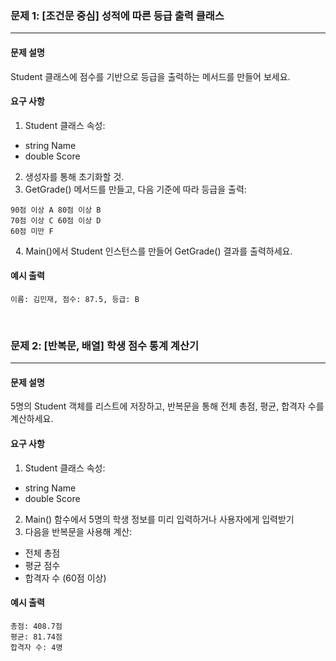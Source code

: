 ### 문제 1: [조건문 중심] 성적에 따른 등급 출력 클래스
---
#### 문제 설명
Student 클래스에 점수를 기반으로 등급을 출력하는 메서드를 만들어 보세요.
&nbsp; 
&nbsp; 
#### 요구 사항
1. Student 클래스 속성:
  - string Name
  - double Score
&nbsp;     
2. 생성자를 통해 초기화할 것.
&nbsp; 
3. GetGrade() 메서드를 만들고, 다음 기준에 따라 등급을 출력:
```
90점 이상 A 80점 이상 B
70점 이상 C 60점 이상 D
60점 미만 F
```
&nbsp; 
4. Main()에서 Student 인스턴스를 만들어 GetGrade() 결과를 출력하세요.
&nbsp; 
&nbsp; 
#### 예시 출력
```
이름: 김민재, 점수: 87.5, 등급: B
```
&nbsp; 
&nbsp; 
&nbsp; 
### 문제 2: [반복문, 배열] 학생 점수 통계 계산기
---
#### 문제 설명
5명의 Student 객체를 리스트에 저장하고, 반복문을 통해 전체 총점, 평균, 합격자 수를 계산하세요.
&nbsp; 
#### 요구 사항
1. Student 클래스 속성:
  - string Name
  - double Score
&nbsp; 
2. Main() 함수에서 5명의 학생 정보를 미리 입력하거나 사용자에게 입력받기
&nbsp; 
3. 다음을 반복문을 사용해 계산:
  - 전체 총점
  - 평균 점수
  - 합격자 수 (60점 이상)
&nbsp;
&nbsp; 
#### 예시 출력
```
총점: 408.7점
평균: 81.74점
합격자 수: 4명
```
&nbsp; 
&nbsp;
&nbsp; 
